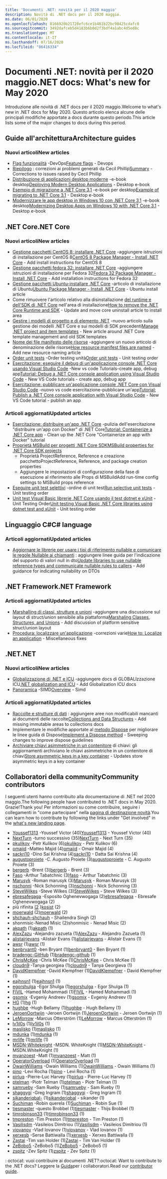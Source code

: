 ```yaml
---
title: 'Documenti .NET: novità per il 2020 maggio'
description: Novità di .NET docs per il 2020 maggio.
ms.date: 06/01/2020
ms.openlocfilehash: 8166920b21728efc6ce1b481b22bc98425cdafc0
ms.sourcegitcommit: 3492dafceb5d4183b6b0d2f3bdf4a1abc4d5ed8c
ms.translationtype: MT
ms.contentlocale: it-IT
ms.lasthandoff: 07/16/2020
ms.locfileid: "86416334"
---
```

# <a name="net-docs-whats-new-for-may-2020"></a><span data-ttu-id="75885-103">Documenti .NET: novità per il 2020 maggio</span><span class="sxs-lookup"><span data-stu-id="75885-103">.NET docs: What's new for May 2020</span></span>

<span data-ttu-id="75885-104">Introduzione alle novità di .NET docs per il 2020 maggio.</span><span class="sxs-lookup"><span data-stu-id="75885-104">Welcome to what's new in .NET docs for May 2020.</span></span> <span data-ttu-id="75885-105">Questo articolo elenca alcune delle principali modifiche apportate a docs durante questo periodo.</span><span class="sxs-lookup"><span data-stu-id="75885-105">This article lists some of the major changes to docs during this period.</span></span>

## <a name="architecture-guides"></a><span data-ttu-id="75885-106">Guide all'architettura</span><span class="sxs-lookup"><span data-stu-id="75885-106">Architecture guides</span></span>

### <a name="new-articles"></a><span data-ttu-id="75885-107">Nuovi articoli</span><span class="sxs-lookup"><span data-stu-id="75885-107">New articles</span></span>

- <span data-ttu-id="75885-108">[Flag funzionalità](../architecture/cloud-native/feature-flags.md) -DevOps</span><span class="sxs-lookup"><span data-stu-id="75885-108">[Feature flags](../architecture/cloud-native/feature-flags.md) - Devops</span></span>
- <span data-ttu-id="75885-109">[Riepilogo](../architecture/cloud-native/summary.md) : correzioni ai problemi generati da Cecil Phillip</span><span class="sxs-lookup"><span data-stu-id="75885-109">[Summary](../architecture/cloud-native/summary.md) - Corrections to issues raised by Cecil Phillip</span></span>
- <span data-ttu-id="75885-110">[Distribuzione di applicazioni desktop moderne](../architecture/modernize-desktop/deploy-modern-applications.md) -e-book desktop</span><span class="sxs-lookup"><span data-stu-id="75885-110">[Deploying Modern Desktop Applications](../architecture/modernize-desktop/deploy-modern-applications.md) - Desktop e-book</span></span>
- <span data-ttu-id="75885-111">[Esempio di migrazione a .NET Core 3,1](../architecture/modernize-desktop/example-migration-core.md) -e-book per desktop</span><span class="sxs-lookup"><span data-stu-id="75885-111">[Example of migrating to .NET Core 3.1](../architecture/modernize-desktop/example-migration-core.md) - Desktop e-book</span></span>
- <span data-ttu-id="75885-112">[Modernizzare le app desktop in Windows 10 con .NET Core 3,1](../architecture/modernize-desktop/index.md) -e-book desktop</span><span class="sxs-lookup"><span data-stu-id="75885-112">[Modernizing Desktop Apps on Windows 10 with .NET Core 3.1](../architecture/modernize-desktop/index.md) - Desktop e-book</span></span>

## <a name="net-core"></a><span data-ttu-id="75885-113">.NET Core</span><span class="sxs-lookup"><span data-stu-id="75885-113">.NET Core</span></span>

### <a name="new-articles"></a><span data-ttu-id="75885-114">Nuovi articoli</span><span class="sxs-lookup"><span data-stu-id="75885-114">New articles</span></span>

- <span data-ttu-id="75885-115">[Gestione pacchetti CentOS 8: installare .NET Core](../core/install/linux-package-manager-centos8.md) -aggiungere istruzioni di installazione per CentOS 8</span><span class="sxs-lookup"><span data-stu-id="75885-115">[CentOS 8 Package Manager - Install .NET Core](../core/install/linux-package-manager-centos8.md) - Add install instructions for CentOS 8</span></span>
- <span data-ttu-id="75885-116">[Gestione pacchetti fedora 32: installare .NET Core](../core/install/linux-package-manager-fedora32.md) -aggiungere istruzioni di installazione per Fedora 32</span><span class="sxs-lookup"><span data-stu-id="75885-116">[Fedora 32 Package Manager - Install .NET Core](../core/install/linux-package-manager-fedora32.md) - Add installation instructions for Fedora 32</span></span>
- <span data-ttu-id="75885-117">[Gestione pacchetti Ubuntu-installare .NET Core](../core/install/linux-ubuntu.md) -articolo di installazione di Ubuntu</span><span class="sxs-lookup"><span data-stu-id="75885-117">[Ubuntu Package Manager - Install .NET Core](../core/install/linux-ubuntu.md) - Ubuntu install article</span></span>
- <span data-ttu-id="75885-118">Come rimuovere l'articolo relativo alla disinstallazione [del runtime e dell'SDK di .NET Core](../core/install/remove-runtime-sdk-versions.md) nell'area di installazione</span><span class="sxs-lookup"><span data-stu-id="75885-118">[How to remove the .NET Core Runtime and SDK](../core/install/remove-runtime-sdk-versions.md) - Update and move core uninstall article to install area</span></span>
- <span data-ttu-id="75885-119">[Gestire i modelli di progetto e di elemento .NET](../core/install/templates.md) -nuovo articolo sulla gestione dei modelli .NET Core e sui modelli di SDK precedenti</span><span class="sxs-lookup"><span data-stu-id="75885-119">[Manage .NET project and item templates](../core/install/templates.md) - New article around .NET Core template management and old SDK templates</span></span>
- <span data-ttu-id="75885-120">[Nome dei file manifesto delle risorse](../core/resources/manifest-file-names.md) -aggiungere un nuovo articolo di denominazione delle risorse</span><span class="sxs-lookup"><span data-stu-id="75885-120">[How resource manifest files are named](../core/resources/manifest-file-names.md) - Add new resource naming article</span></span>
- <span data-ttu-id="75885-121">[Order unit tests](../core/testing/order-unit-tests.md) -Order testing unità</span><span class="sxs-lookup"><span data-stu-id="75885-121">[Order unit tests](../core/testing/order-unit-tests.md) - Unit testing order</span></span>
- <span data-ttu-id="75885-122">[Esercitazione: eseguire il debug di un'applicazione console .NET Core usando Visual Studio Code](../core/tutorials/debugging-with-visual-studio-code.md) -New vs code Tutorials-create app, debug app</span><span class="sxs-lookup"><span data-stu-id="75885-122">[Tutorial: Debug a .NET Core console application using Visual Studio Code](../core/tutorials/debugging-with-visual-studio-code.md) - New VS Code tutorials - create app, debug app</span></span>
- <span data-ttu-id="75885-123">[Esercitazione: pubblicare un'applicazione console .NET Core con Visual Studio Code](../core/tutorials/publishing-with-visual-studio-code.md) -nuovo vs code esercitazione-pubblicare un'app</span><span class="sxs-lookup"><span data-stu-id="75885-123">[Tutorial: Publish a .NET Core console application with Visual Studio Code](../core/tutorials/publishing-with-visual-studio-code.md) - New VS Code tutorial - publish an app</span></span>

### <a name="updated-articles"></a><span data-ttu-id="75885-124">Articoli aggiornati</span><span class="sxs-lookup"><span data-stu-id="75885-124">Updated articles</span></span>

- <span data-ttu-id="75885-125">[Esercitazione: distribuire un'app .NET Core](../core/docker/build-container.md) -pulizia dell'esercitazione "distribuire un'app con Docker" di .NET Core</span><span class="sxs-lookup"><span data-stu-id="75885-125">[Tutorial: Containerize a .NET Core app](../core/docker/build-container.md) - Clean up the .NET Core "Containerize an app with Docker" tutorial</span></span>
- [<span data-ttu-id="75885-126">Proprietà MSBuild per progetti .NET Core SDK</span><span class="sxs-lookup"><span data-stu-id="75885-126">MSBuild properties for .NET Core SDK projects</span></span>](../core/project-sdk/msbuild-props.md)
  - <span data-ttu-id="75885-127">Proprietà ProjectReference, Reference e creazione pacchetto</span><span class="sxs-lookup"><span data-stu-id="75885-127">ProjectReference, Reference, and package creation properties</span></span>
  - <span data-ttu-id="75885-128">Aggiungere le impostazioni di configurazione della fase di esecuzione al riferimento alle Props di MSBuild</span><span class="sxs-lookup"><span data-stu-id="75885-128">Add run-time config settings to MSBuild props reference</span></span>
- <span data-ttu-id="75885-129">[Eseguire unit test selettivi](../core/testing/selective-unit-tests.md) -ordine di unit test</span><span class="sxs-lookup"><span data-stu-id="75885-129">[Run selective unit tests](../core/testing/selective-unit-tests.md) - Unit testing order</span></span>
- <span data-ttu-id="75885-130">[Unit test Visual Basic librerie .NET Core usando il test dotnet e xUnit](../core/testing/unit-testing-visual-basic-with-dotnet-test.md) -Unit Testing Order</span><span class="sxs-lookup"><span data-stu-id="75885-130">[Unit testing Visual Basic .NET Core libraries using dotnet test and xUnit](../core/testing/unit-testing-visual-basic-with-dotnet-test.md) - Unit testing order</span></span>

## <a name="c-language"></a><span data-ttu-id="75885-131">Linguaggio C#</span><span class="sxs-lookup"><span data-stu-id="75885-131">C# language</span></span>

### <a name="updated-articles"></a><span data-ttu-id="75885-132">Articoli aggiornati</span><span class="sxs-lookup"><span data-stu-id="75885-132">Updated articles</span></span>

- <span data-ttu-id="75885-133">[Aggiornare le librerie per usare i tipi di riferimento nullable e comunicare le regole Nullable ai chiamanti](../csharp/nullable-migration-strategies.md) : aggiungere linee guida per l'indicazione del supporto di valori null in dto</span><span class="sxs-lookup"><span data-stu-id="75885-133">[Update libraries to use nullable reference types and communicate nullable rules to callers](../csharp/nullable-migration-strategies.md) - Add guidance for indicating nullability on DTOs</span></span>

## <a name="net-framework"></a><span data-ttu-id="75885-134">.NET Framework</span><span class="sxs-lookup"><span data-stu-id="75885-134">.NET Framework</span></span>

### <a name="updated-articles"></a><span data-ttu-id="75885-135">Articoli aggiornati</span><span class="sxs-lookup"><span data-stu-id="75885-135">Updated articles</span></span>

- <span data-ttu-id="75885-136">[Marshalling di classi, strutture e unioni](../framework/interop/marshaling-classes-structures-and-unions.md) -aggiungere una discussione sul layout di struct/union sensibile alla piattaforma</span><span class="sxs-lookup"><span data-stu-id="75885-136">[Marshaling Classes, Structures, and Unions](../framework/interop/marshaling-classes-structures-and-unions.md) - Add discussion of platform sensitive struct/union layout</span></span>
- <span data-ttu-id="75885-137">[Procedura: localizzare un'applicazione](../framework/wpf/advanced/how-to-localize-an-application.md) -correzioni varie</span><span class="sxs-lookup"><span data-stu-id="75885-137">[How to: Localize an application](../framework/wpf/advanced/how-to-localize-an-application.md) - Miscellaneous fixes</span></span>

## <a name="net"></a><span data-ttu-id="75885-138">.NET</span><span class="sxs-lookup"><span data-stu-id="75885-138">.NET</span></span>

### <a name="new-articles"></a><span data-ttu-id="75885-139">Nuovi articoli</span><span class="sxs-lookup"><span data-stu-id="75885-139">New articles</span></span>

- <span data-ttu-id="75885-140">[Globalizzazione di .NET e ICU](../standard/globalization-localization/globalization-icu.md) -aggiungere docs di GLOBALIzzazione ICU</span><span class="sxs-lookup"><span data-stu-id="75885-140">[.NET globalization and ICU](../standard/globalization-localization/globalization-icu.md) - Add Globalization ICU docs</span></span>
- <span data-ttu-id="75885-141">[Panoramica](../standard/simd.md) -SIMD</span><span class="sxs-lookup"><span data-stu-id="75885-141">[Overview](../standard/simd.md) - Simd</span></span>

### <a name="updated-articles"></a><span data-ttu-id="75885-142">Articoli aggiornati</span><span class="sxs-lookup"><span data-stu-id="75885-142">Updated articles</span></span>

- <span data-ttu-id="75885-143">[Raccolte e strutture di dati](../standard/collections/index.md) : aggiungere aree non modificabili mancanti ai documenti delle raccolte</span><span class="sxs-lookup"><span data-stu-id="75885-143">[Collections and Data Structures](../standard/collections/index.md) - Add missing immutable areas to collections docs</span></span>
- <span data-ttu-id="75885-144">Implementare le modifiche apportate al [metodo Dispose](../standard/garbage-collection/implementing-dispose.md) per migliorare le linee guida di Dispose</span><span class="sxs-lookup"><span data-stu-id="75885-144">[Implement a Dispose method](../standard/garbage-collection/implementing-dispose.md) - Sweeping changes to improve dispose guidelines</span></span>
- <span data-ttu-id="75885-145">[Archiviare chiavi asimmetriche in un contenitore](../standard/security/how-to-store-asymmetric-keys-in-a-key-container.md) di chiavi: gli aggiornamenti archiviano le chiavi asimmetriche in un contenitore di chiavi</span><span class="sxs-lookup"><span data-stu-id="75885-145">[Store asymmetric keys in a key container](../standard/security/how-to-store-asymmetric-keys-in-a-key-container.md) - Updates store asymmetric keys in a key container</span></span>

## <a name="community-contributors"></a><span data-ttu-id="75885-146">Collaboratori della community</span><span class="sxs-lookup"><span data-stu-id="75885-146">Community contributors</span></span>

<span data-ttu-id="75885-147">I seguenti utenti hanno contribuito alla documentazione di .NET nel 2020 maggio.</span><span class="sxs-lookup"><span data-stu-id="75885-147">The following people have contributed to .NET docs in May 2020.</span></span> <span data-ttu-id="75885-148">Grazie!</span><span class="sxs-lookup"><span data-stu-id="75885-148">Thank you!</span></span> <span data-ttu-id="75885-149">Per informazioni su come contribuire, seguire i collegamenti in "come partecipare" nella [pagina di destinazione novità](index.yml).</span><span class="sxs-lookup"><span data-stu-id="75885-149">You can learn how to contribute by following the links under "Get involved" in the [what's new landing page](index.yml).</span></span>

- <span data-ttu-id="75885-150">[Youssef1313](https://github.com/Youssef1313) -Youssef Victor (40)</span><span class="sxs-lookup"><span data-stu-id="75885-150">[Youssef1313](https://github.com/Youssef1313) - Youssef Victor (40)</span></span>
- <span data-ttu-id="75885-151">[NextTurn](https://github.com/NextTurn) -turno successivo (35)</span><span class="sxs-lookup"><span data-stu-id="75885-151">[NextTurn](https://github.com/NextTurn) - Next Turn (35)</span></span>
- <span data-ttu-id="75885-152">[pkulikov](https://github.com/pkulikov) -Petr Kulikov (6)</span><span class="sxs-lookup"><span data-stu-id="75885-152">[pkulikov](https://github.com/pkulikov) - Petr Kulikov (6)</span></span>
- <span data-ttu-id="75885-153">[omajid](https://github.com/omajid) -Matteo Majid (4)</span><span class="sxs-lookup"><span data-stu-id="75885-153">[omajid](https://github.com/omajid) - Omair Majid (4)</span></span>
- <span data-ttu-id="75885-154">[sackri10](https://github.com/sackri10) -Dino Sai Krishna (4)</span><span class="sxs-lookup"><span data-stu-id="75885-154">[sackri10](https://github.com/sackri10) - Datta Sai Krishna (4)</span></span>
- <span data-ttu-id="75885-155">[augustoproiete](https://github.com/augustoproiete) -C. Augusto Proiete (3)</span><span class="sxs-lookup"><span data-stu-id="75885-155">[augustoproiete](https://github.com/augustoproiete) - C. Augusto Proiete (3)</span></span>
- <span data-ttu-id="75885-156">[bergerb](https://github.com/bergerb) -Brent (3)</span><span class="sxs-lookup"><span data-stu-id="75885-156">[bergerb](https://github.com/bergerb) - Brent (3)</span></span>
- <span data-ttu-id="75885-157">[Faso](https://github.com/faso) -Arthur Tabatchnic (3)</span><span class="sxs-lookup"><span data-stu-id="75885-157">[faso](https://github.com/faso) - Arthur Tabatchnic (3)</span></span>
- <span data-ttu-id="75885-158">[Marusyk](https://github.com/Marusyk) -Roman marusyk (3)</span><span class="sxs-lookup"><span data-stu-id="75885-158">[Marusyk](https://github.com/Marusyk) - Roman Marusyk (3)</span></span>
- <span data-ttu-id="75885-159">[nschonni](https://github.com/nschonni) -Nick Schonning (3)</span><span class="sxs-lookup"><span data-stu-id="75885-159">[nschonni](https://github.com/nschonni) - Nick Schonning (3)</span></span>
- <span data-ttu-id="75885-160">[SteveWilkes](https://github.com/SteveWilkes) -Steve Wilkes (3)</span><span class="sxs-lookup"><span data-stu-id="75885-160">[SteveWilkes](https://github.com/SteveWilkes) - Steve Wilkes (3)</span></span>
- <span data-ttu-id="75885-161">[ebresafegaga](https://github.com/ebresafegaga) -Esposito Oghenevwogaga (2)</span><span class="sxs-lookup"><span data-stu-id="75885-161">[ebresafegaga](https://github.com/ebresafegaga) - Ebresafe Oghenevwogaga (2)</span></span>
- <span data-ttu-id="75885-162">più rifinita [(2](https://github.com/kosist) )</span><span class="sxs-lookup"><span data-stu-id="75885-162">[kosist](https://github.com/kosist) (2)</span></span>
- <span data-ttu-id="75885-163">[moerwald](https://github.com/moerwald) (2)</span><span class="sxs-lookup"><span data-stu-id="75885-163">[moerwald](https://github.com/moerwald) (2)</span></span>
- <span data-ttu-id="75885-164">[shchauh-](https://github.com/shchauh)</span><span class="sxs-lookup"><span data-stu-id="75885-164">[shchauh](https://github.com/shchauh) - Shailendra Singh (2)</span></span>
- <span data-ttu-id="75885-165">shonmisic-Nenad Misic (2)</span><span class="sxs-lookup"><span data-stu-id="75885-165">shonmisic - Nenad Misic (2)</span></span>
- <span data-ttu-id="75885-166">[akpath](https://github.com/akpath) (1)</span><span class="sxs-lookup"><span data-stu-id="75885-166">[akpath](https://github.com/akpath) (1)</span></span>
- <span data-ttu-id="75885-167">[AlexZazu](https://github.com/AlexZazu) -Alejandro zazueta (1)</span><span class="sxs-lookup"><span data-stu-id="75885-167">[AlexZazu](https://github.com/AlexZazu) - Alejandro Zazueta (1)</span></span>
- <span data-ttu-id="75885-168">[alistairjevans](https://github.com/alistairjevans) -Alistair Evans (1)</span><span class="sxs-lookup"><span data-stu-id="75885-168">[alistairjevans](https://github.com/alistairjevans) - Alistair Evans (1)</span></span>
- <span data-ttu-id="75885-169">[awsr](https://github.com/awsr) (1)</span><span class="sxs-lookup"><span data-stu-id="75885-169">[awsr](https://github.com/awsr) (1)</span></span>
- <span data-ttu-id="75885-170">[benbryant0](https://github.com/benbryant0) -ben Bryant (1)</span><span class="sxs-lookup"><span data-stu-id="75885-170">[benbryant0](https://github.com/benbryant0) - Ben Bryant (1)</span></span>
- <span data-ttu-id="75885-171">[bradengc-GitHub](https://github.com/bradengc-github) (1)</span><span class="sxs-lookup"><span data-stu-id="75885-171">[bradengc-github](https://github.com/bradengc-github) (1)</span></span>
- <span data-ttu-id="75885-172">[ChrisMcKee](https://github.com/ChrisMcKee) -Chris McKee (1)</span><span class="sxs-lookup"><span data-stu-id="75885-172">[ChrisMcKee](https://github.com/ChrisMcKee) - Chris McKee (1)</span></span>
- <span data-ttu-id="75885-173">[cloudn9](https://github.com/cloudn9) -Tanya georgiea (1)</span><span class="sxs-lookup"><span data-stu-id="75885-173">[cloudn9](https://github.com/cloudn9) - Tanya Georgieva (1)</span></span>
- <span data-ttu-id="75885-174">[DavidKlempfner](https://github.com/DavidKlempfner) -David Klempfner (1)</span><span class="sxs-lookup"><span data-stu-id="75885-174">[DavidKlempfner](https://github.com/DavidKlempfner) - David Klempfner (1)</span></span>
- <span data-ttu-id="75885-175">[eajhnsn1](https://github.com/eajhnsn1) (1)</span><span class="sxs-lookup"><span data-stu-id="75885-175">[eajhnsn1](https://github.com/eajhnsn1) (1)</span></span>
- <span data-ttu-id="75885-176">[egorshulga](https://github.com/egorshulga) -Egor Shulga (1)</span><span class="sxs-lookup"><span data-stu-id="75885-176">[egorshulga](https://github.com/egorshulga) - Egor Shulga (1)</span></span>
- <span data-ttu-id="75885-177">[FIVIL](https://github.com/FIVIL) -Hamed Mohammadi (1)</span><span class="sxs-lookup"><span data-stu-id="75885-177">[FIVIL](https://github.com/FIVIL) - Hamed Mohammadi (1)</span></span>
- <span data-ttu-id="75885-178">[gsomix](https://github.com/gsomix) -Evgeniy Andreev (1)</span><span class="sxs-lookup"><span data-stu-id="75885-178">[gsomix](https://github.com/gsomix) - Evgeniy Andreev (1)</span></span>
- <span data-ttu-id="75885-179">[HG](https://github.com/hg) (1)</span><span class="sxs-lookup"><span data-stu-id="75885-179">[hg](https://github.com/hg) (1)</span></span>
- <span data-ttu-id="75885-180">[hughbe](https://github.com/hughbe) -Hugh Bellamy (1)</span><span class="sxs-lookup"><span data-stu-id="75885-180">[hughbe](https://github.com/hughbe) - Hugh Bellamy (1)</span></span>
- <span data-ttu-id="75885-181">[JeroenOortwijn](https://github.com/JeroenOortwijn) -Jeroen Oortwijn (1)</span><span class="sxs-lookup"><span data-stu-id="75885-181">[JeroenOortwijn](https://github.com/JeroenOortwijn) - Jeroen Oortwijn (1)</span></span>
- <span data-ttu-id="75885-182">[LeMorrow](https://github.com/LeMorrow) -Marcus Otterström (1)</span><span class="sxs-lookup"><span data-stu-id="75885-182">[LeMorrow](https://github.com/LeMorrow) - Marcus Otterström (1)</span></span>
- <span data-ttu-id="75885-183">[lv1il0s](https://github.com/lv1il0s) (1)</span><span class="sxs-lookup"><span data-stu-id="75885-183">[lv1il0s](https://github.com/lv1il0s) (1)</span></span>
- <span data-ttu-id="75885-184">[maslisko](https://github.com/maslisko) (1)</span><span class="sxs-lookup"><span data-stu-id="75885-184">[maslisko](https://github.com/maslisko) (1)</span></span>
- <span data-ttu-id="75885-185">[mdunka](https://github.com/mdunka) (1)</span><span class="sxs-lookup"><span data-stu-id="75885-185">[mdunka](https://github.com/mdunka) (1)</span></span>
- <span data-ttu-id="75885-186">[mrlife](https://github.com/mrlife) (1)</span><span class="sxs-lookup"><span data-stu-id="75885-186">[mrlife](https://github.com/mrlife) (1)</span></span>
- <span data-ttu-id="75885-187">[MSDN-Whiteknight](https://github.com/MSDN-WhiteKnight) -MSDN. WhiteKnight (1)</span><span class="sxs-lookup"><span data-stu-id="75885-187">[MSDN-WhiteKnight](https://github.com/MSDN-WhiteKnight) - MSDN.WhiteKnight (1)</span></span>
- <span data-ttu-id="75885-188">[mvanzoest](https://github.com/mvanzoest) -Matt (1)</span><span class="sxs-lookup"><span data-stu-id="75885-188">[mvanzoest](https://github.com/mvanzoest) - Matt (1)</span></span>
- <span data-ttu-id="75885-189">[OperatorOverload](https://github.com/OperatorOverload) (1)</span><span class="sxs-lookup"><span data-stu-id="75885-189">[OperatorOverload](https://github.com/OperatorOverload) (1)</span></span>
- <span data-ttu-id="75885-190">[OwainWilliams](https://github.com/OwainWilliams) -Owain Williams (1)</span><span class="sxs-lookup"><span data-stu-id="75885-190">[OwainWilliams](https://github.com/OwainWilliams) - Owain Williams (1)</span></span>
- <span data-ttu-id="75885-191">[pino](https://github.com/pino) -Levi Rocha (1)</span><span class="sxs-lookup"><span data-stu-id="75885-191">[pino](https://github.com/pino) - Levi Rocha (1)</span></span>
- <span data-ttu-id="75885-192">[pirluq](https://github.com/pirluq) -Pierre-Luc Harvey (1)</span><span class="sxs-lookup"><span data-stu-id="75885-192">[pirluq](https://github.com/pirluq) - Pierre-Luc Harvey (1)</span></span>
- <span data-ttu-id="75885-193">[ptelman](https://github.com/ptelman) -Piotr Telman (1)</span><span class="sxs-lookup"><span data-stu-id="75885-193">[ptelman](https://github.com/ptelman) - Piotr Telman (1)</span></span>
- <span data-ttu-id="75885-194">[samrueby](https://github.com/samrueby) -Sam Rueby (1)</span><span class="sxs-lookup"><span data-stu-id="75885-194">[samrueby](https://github.com/samrueby) - Sam Rueby (1)</span></span>
- <span data-ttu-id="75885-195">[shaggygi](https://github.com/shaggygi) -Greg Ingram (1)</span><span class="sxs-lookup"><span data-stu-id="75885-195">[shaggygi](https://github.com/shaggygi) - Greg Ingram (1)</span></span>
- <span data-ttu-id="75885-196">[sikanderiqbal-](https://github.com/sikanderiqbal) (1)</span><span class="sxs-lookup"><span data-stu-id="75885-196">[sikanderiqbal](https://github.com/sikanderiqbal) - sikander (1)</span></span>
- <span data-ttu-id="75885-197">[Suchiman](https://github.com/Suchiman) -Robin querela (1)</span><span class="sxs-lookup"><span data-stu-id="75885-197">[Suchiman](https://github.com/Suchiman) - Robin Sue (1)</span></span>
- <span data-ttu-id="75885-198">[tiesmaster](https://github.com/tiesmaster) -questo Brobbel (1)</span><span class="sxs-lookup"><span data-stu-id="75885-198">[tiesmaster](https://github.com/tiesmaster) - Thijs Brobbel (1)</span></span>
- <span data-ttu-id="75885-199">[timrobinson33](https://github.com/timrobinson33) (1)</span><span class="sxs-lookup"><span data-stu-id="75885-199">[timrobinson33](https://github.com/timrobinson33) (1)</span></span>
- <span data-ttu-id="75885-200">[tmpreston](https://github.com/tmpreston) -Tim Preston (1)</span><span class="sxs-lookup"><span data-stu-id="75885-200">[tmpreston](https://github.com/tmpreston) - Tim Preston (1)</span></span>
- <span data-ttu-id="75885-201">[Vasilisdm](https://github.com/Vasilisdm) -Vasileios Dimitriou (1)</span><span class="sxs-lookup"><span data-stu-id="75885-201">[Vasilisdm](https://github.com/Vasilisdm) - Vasileios Dimitriou (1)</span></span>
- <span data-ttu-id="75885-202">[viovanov](https://github.com/viovanov) -Vlad Iovanov (1)</span><span class="sxs-lookup"><span data-stu-id="75885-202">[viovanov](https://github.com/viovanov) - Vlad Iovanov (1)</span></span>
- <span data-ttu-id="75885-203">[xerxesb](https://github.com/xerxesb) -Serse Battiwalla (1)</span><span class="sxs-lookup"><span data-stu-id="75885-203">[xerxesb](https://github.com/xerxesb) - Xerxes Battiwalla (1)</span></span>
- <span data-ttu-id="75885-204">[Zastai](https://github.com/Zastai) -Tim van Holder (1)</span><span class="sxs-lookup"><span data-stu-id="75885-204">[Zastai](https://github.com/Zastai) - Tim Van Holder (1)</span></span>
- <span data-ttu-id="75885-205">[ZeBobo5](https://github.com/ZeBobo5) -ZeBobo5 (1)</span><span class="sxs-lookup"><span data-stu-id="75885-205">[ZeBobo5](https://github.com/ZeBobo5) - ZeBobo5 (1)</span></span>
- <span data-ttu-id="75885-206">[zspitz](https://github.com/zspitz) -Zev Spitz (1)</span><span class="sxs-lookup"><span data-stu-id="75885-206">[zspitz](https://github.com/zspitz) - Zev Spitz (1)</span></span>

<span data-ttu-id="75885-207">: octocat: vuoi contribuire ai documenti .NET?</span><span class="sxs-lookup"><span data-stu-id="75885-207">:octocat: Want to contribute to the .NET docs?</span></span> <span data-ttu-id="75885-208">Leggere la [Guida](https://docs.microsoft.com/contribute/dotnet/dotnet-contribute)per i collaboratori.</span><span class="sxs-lookup"><span data-stu-id="75885-208">Read our [contributor guide](https://docs.microsoft.com/contribute/dotnet/dotnet-contribute).</span></span>
